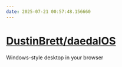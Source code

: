 ```yaml
---
date: 2025-07-21 00:57:48.156660
---
```


# [DustinBrett/daedalOS](https://github.com/DustinBrett/daedalOS)

Windows-style desktop in your browser